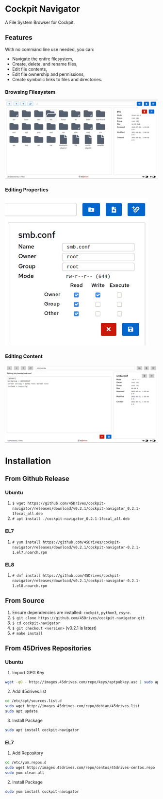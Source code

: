 # Cockpit Navigator
A File System Browser for Cockpit.  

## Features
With no command line use needed, you can:
* Navigate the entire filesystem,
* Create, delete, and rename files,
* Edit file contents,
* Edit file ownership and permissions,
* Create symbolic links to files and directories.

### Browsing Filesystem
![User Interface](doc/ui_root.png)
### Editing Properties
![Edit Preferences](doc/ui_prefs.png)
### Editing Content
![Edit Contents](doc/ui_editor.png)

# Installation
## From Github Release
### Ubuntu
1. `$ wget https://github.com/45Drives/cockpit-navigator/releases/download/v0.2.1/cockpit-navigator_0.2.1-1focal_all.deb`
1. `# apt install ./cockpit-navigator_0.2.1-1focal_all.deb`
### EL7
1. `# yum install https://github.com/45Drives/cockpit-navigator/releases/download/v0.2.1/cockpit-navigator-0.2.1-1.el7.noarch.rpm`
### EL8
1. `# dnf install https://github.com/45Drives/cockpit-navigator/releases/download/v0.2.1/cockpit-navigator-0.2.1-1.el8.noarch.rpm`
## From Source
1. Ensure dependencies are installed: `cockpit`, `python3`, `rsync`.
1. `$ git clone https://github.com/45Drives/cockpit-navigator.git`
1. `$ cd cockpit-navigator`
1. `$ git checkout <version>` (v0.2.1 is latest)
1. `# make install`
## From 45Drives Repositories
### Ubuntu
1. Import GPG Key
```sh
wget -qO - http://images.45drives.com/repo/keys/aptpubkey.asc | sudo apt-key add -
```
2. Add 45drives.list
```sh
cd /etc/apt/sources.list.d
sudo wget http://images.45drives.com/repo/debian/45drives.list
sudo apt update
```
3. Install Package
```sh
sudo apt install cockpit-navigator
```
### EL7
1. Add Repository
```sh
cd /etc/yum.repos.d
sudo wget http://images.45drives.com/repo/centos/45drives-centos.repo
sudo yum clean all
```
2. Install Package
```sh
sudo yum install cockpit-navigator
```
